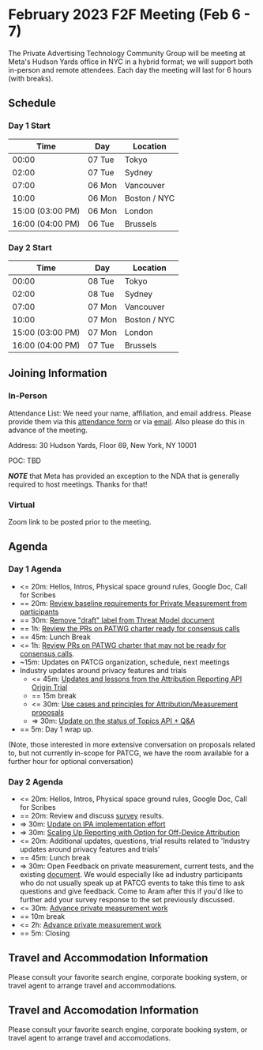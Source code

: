 # February 2023 F2F Meeting (Feb 6 - 7)

The Private Advertising Technology Community Group will be meeting at Meta's
Hudson Yards office in NYC in a hybrid format; we will support both in-person
and remote attendees. Each day the meeting will last for 6 hours (with breaks).

## Schedule

### Day 1 Start

| Time             | Day    | Location      |
| ---------------- | ------ | ------------- |
| 00:00            | 07 Tue | Tokyo         |
| 02:00            | 07 Tue | Sydney        |
| 07:00            | 06 Mon | Vancouver     |
| 10:00            | 06 Mon | Boston / NYC  |
| 15:00 (03:00 PM) | 06 Mon | London        |
| 16:00 (04:00 PM) | 06 Tue | Brussels      |

### Day 2 Start

| Time             | Day    | Location      |
| ---------------- | ------ | ------------- |
| 00:00            | 08 Tue | Tokyo         |
| 02:00            | 08 Tue | Sydney        |
| 07:00            | 07 Mon | Vancouver     |
| 10:00            | 07 Mon | Boston / NYC  |
| 15:00 (03:00 PM) | 07 Mon | London        |
| 16:00 (04:00 PM) | 07 Tue | Brussels      |

## Joining Information

### In-Person

Attendance List: We need your name, affiliation, and email address. Please
provide them via this [attendance form](https://forms.gle/gANo5Duj4oDcrSRG7)
or via [email](mailto:sean@sn3rd.com?subject=[patcg]%20F2F%20Meeting%20Registration%20For%20Feb%202023%20NYC).
Also please do this in advance of the meeting.

Address: 30 Hudson Yards, Floor 69, New York, NY 10001

POC: TBD

***NOTE*** that Meta has provided an exception to the NDA that is generally required to host meetings. Thanks for that!

### Virtual

Zoom link to be posted prior to the meeting.

## Agenda

### Day 1 Agenda

- <= 20m: Hellos, Intros, Physical space ground rules, Google Doc, Call for Scribes 
- == 20m: [Review baseline requirements for Private Measurement from participants](https://github.com/patcg/meetings/issues/91)
- == 30m: [Remove "draft" label from Threat Model document](https://github.com/patcg/meetings/issues/93) 
- == 1h: [Review the PRs on PATWG charter ready for consensus calls](https://github.com/patcg/patwg-charter/pulls?q=is%3Apr+is%3Aopen+label%3Acall-for-consensus)
- == 45m: Lunch Break 
- <= 1h: [Review PRs on PATWG charter that may not be ready for consensus calls](https://github.com/patcg/patwg-charter/pulls?q=is%3Apr+is%3Aopen+label%3Acomment-response+-label%3Acall-for-consensus). 
- ~15m: Updates on PATCG organization, schedule, next meetings
- Industry updates around privacy features and trials
  - <= 45m: [Updates and lessons from the Attribution Reporting API Origin Trial](https://github.com/patcg/meetings/issues/95) 
  - == 15m break
  - <= 30m: [Use cases and principles for Attribution/Measurement proposals](https://github.com/patcg/meetings/issues/96)
  - => 30m: [Update on the status of Topics API + Q&A](https://github.com/patcg/meetings/issues/92) 
- == 5m: Day 1 wrap up.

(Note, those interested in more extensive conversation on proposals related to, but not currently in-scope for PATCG, we have the room available for a further hour for optional conversation)

### Day 2 Agenda

- <= 20m: Hellos, Intros, Physical space ground rules, Google Doc, Call for Scribes 
- == 20m: Review and discuss [survey](https://github.com/patcg/meetings/issues/91) results. 
- => 30m: [Update on IPA implementation effort](https://github.com/patcg/meetings/issues/94)
- => 30m: [Scaling Up Reporting with Option for Off-Device Attribution](https://github.com/patcg/meetings/issues/97)
- <= 20m: Additional updates, questions, trial results related to 'Industry updates around privacy features and trials'
- == 45m: Lunch break
- => 30m: Open Feedback on private measurement, current tests, and the existing [document](https://github.com/patcg/docs-and-reports/tree/main/design-dimensions). We would especially like ad industry participants who do not usually speak up at PATCG events to take this time to ask questions and give feedback. Come to Aram after this if you'd like to further add your survey response to the set previously discussed.
- <= 30m: [Advance private measurement work](https://github.com/patcg/meetings/issues/99)
- == 10m break
- <= 2h: [Advance private measurement work](https://github.com/patcg/meetings/issues/99)
- == 5m: Closing

## Travel and Accommodation Information

Please consult your favorite search engine, corporate booking system, or travel agent to arrange travel and accommodations.

## Travel and Accomodation Information

Please consult your favorite search engine, corporate booking system, or travel agent to arrange travel and accomodations.
